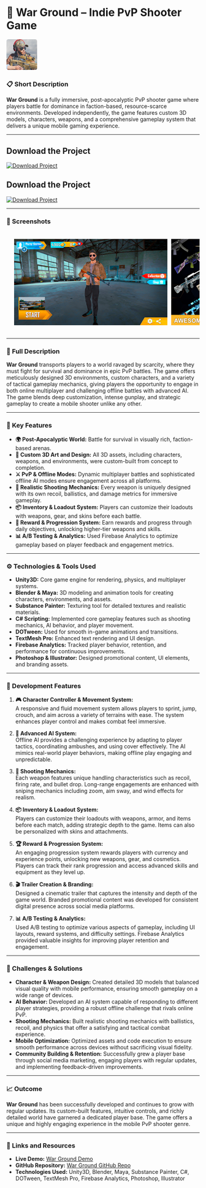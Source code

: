 # 🚀 War Ground – Indie PvP Shooter Game

<p align="left">
  <img src="https://github.com/PunnamShanmukh/Portfolio/blob/main/War%20Ground/War%20Ground%20Game%20Icon.png?raw=true" alt="Project Icon" width="80">
</p>

### 📋 Short Description  
**War Ground** is a fully immersive, post-apocalyptic PvP shooter game where players battle for dominance in faction-based, resource-scarce environments. Developed independently, the game features custom 3D models, characters, weapons, and a comprehensive gameplay system that delivers a unique mobile gaming experience.

---

## Download the Project

[![Download Project](https://img.shields.io/badge/Download_Project-Click_Here-blue?style=for-the-badge&logo=download&logoColor=white)](https://github.com/PunnamShanmukh/Portfolio/raw/main/War%20Ground/War_Ground_Project.zip)


## Download the Project

[![Download Project](https://img.shields.io/badge/Download_Project-Click_Here-blue?style=for-the-badge&logo=download&logoColor=white)](https://drive.google.com/your-file-link-here)

---

### 📸 Screenshots  

<div style="display: flex; overflow-x: auto; padding: 20px;">
  <img src="https://github.com/PunnamShanmukh/Portfolio/blob/main/War%20Ground/War%20Ground%20Screanshot%201.jpg?raw=true" alt="Screenshot 1" width="400" style="margin-right: 10px;">
  <img src="https://github.com/PunnamShanmukh/Portfolio/blob/main/War%20Ground/War%20Ground%20Screanshot%202.jpg?raw=true" alt="Screenshot 2" width="400" style="margin-right: 10px;">
  <img src="https://github.com/PunnamShanmukh/Portfolio/blob/main/War%20Ground/War%20Ground%20Screanshot%203.jpg?raw=true" alt="Screenshot 3" width="400" style="margin-right: 10px;">
  <img src="https://github.com/PunnamShanmukh/Portfolio/blob/main/War%20Ground/War%20Ground%20Screanshot%204.jpg?raw=true" alt="Screenshot 4" width="400" style="margin-right: 10px;">
  <img src="https://github.com/PunnamShanmukh/Portfolio/blob/main/War%20Ground/War%20Ground%20Screanshot%205.jpg?raw=true" alt="Screenshot 5" width="400" style="margin-right: 10px;">
  <img src="https://github.com/PunnamShanmukh/Portfolio/blob/main/War%20Ground/War%20Ground%20Screanshot%206.jpg?raw=true" alt="Screenshot 6" width="400" style="margin-right: 10px;">
  <img src="https://github.com/PunnamShanmukh/Portfolio/blob/main/War%20Ground/War%20Ground%20Screanshot%207.jpg?raw=true" alt="Screenshot 7" width="400">
</div>

---

### 📝 Full Description  
**War Ground** transports players to a world ravaged by scarcity, where they must fight for survival and dominance in epic PvP battles. The game offers meticulously designed 3D environments, custom characters, and a variety of tactical gameplay mechanics, giving players the opportunity to engage in both online multiplayer and challenging offline battles with advanced AI. The game blends deep customization, intense gunplay, and strategic gameplay to create a mobile shooter unlike any other.

---

### 🔑 Key Features

- **🌍 Post-Apocalyptic World:** Battle for survival in visually rich, faction-based arenas.
- **🎨 Custom 3D Art and Design:** All 3D assets, including characters, weapons, and environments, were custom-built from concept to completion.
- **⚔️ PvP & Offline Modes:** Dynamic multiplayer battles and sophisticated offline AI modes ensure engagement across all platforms.
- **🔫 Realistic Shooting Mechanics:** Every weapon is uniquely designed with its own recoil, ballistics, and damage metrics for immersive gameplay.
- **📦 Inventory & Loadout System:** Players can customize their loadouts with weapons, gear, and skins before each battle.
- **🏅 Reward & Progression System:** Earn rewards and progress through daily objectives, unlocking higher-tier weapons and skills.
- **📊 A/B Testing & Analytics:** Used Firebase Analytics to optimize gameplay based on player feedback and engagement metrics.

---

### ⚙️ Technologies & Tools Used

- **Unity3D:** Core game engine for rendering, physics, and multiplayer systems.
- **Blender & Maya:** 3D modeling and animation tools for creating characters, environments, and assets.
- **Substance Painter:** Texturing tool for detailed textures and realistic materials.
- **C# Scripting:** Implemented core gameplay features such as shooting mechanics, AI behavior, and player movement.
- **DOTween:** Used for smooth in-game animations and transitions.
- **TextMesh Pro:** Enhanced text rendering and UI design.
- **Firebase Analytics:** Tracked player behavior, retention, and performance for continuous improvements.
- **Photoshop & Illustrator:** Designed promotional content, UI elements, and branding assets.

---

### 🔧 Development Features

1. **🎮 Character Controller & Movement System:**  
   A responsive and fluid movement system allows players to sprint, jump, crouch, and aim across a variety of terrains with ease. The system enhances player control and makes combat feel immersive.

2. **🧠 Advanced AI System:**  
   Offline AI provides a challenging experience by adapting to player tactics, coordinating ambushes, and using cover effectively. The AI mimics real-world player behaviors, making offline play engaging and unpredictable.

3. **🔫 Shooting Mechanics:**  
   Each weapon features unique handling characteristics such as recoil, firing rate, and bullet drop. Long-range engagements are enhanced with sniping mechanics including zoom, aim sway, and wind effects for realism.

4. **📦 Inventory & Loadout System:**  
   Players can customize their loadouts with weapons, armor, and items before each match, adding strategic depth to the game. Items can also be personalized with skins and attachments.

5. **🏆 Reward & Progression System:**  
   An engaging progression system rewards players with currency and experience points, unlocking new weapons, gear, and cosmetics. Players can track their rank progression and access advanced skills and equipment as they level up.

6. **🎬 Trailer Creation & Branding:**  
   Designed a cinematic trailer that captures the intensity and depth of the game world. Branded promotional content was developed for consistent digital presence across social media platforms.

7. **📊 A/B Testing & Analytics:**  
   Used A/B testing to optimize various aspects of gameplay, including UI layouts, reward systems, and difficulty settings. Firebase Analytics provided valuable insights for improving player retention and engagement.

---

### 🚧 Challenges & Solutions

- **Character & Weapon Design:** Created detailed 3D models that balanced visual quality with mobile performance, ensuring smooth gameplay on a wide range of devices.
- **AI Behavior:** Developed an AI system capable of responding to different player strategies, providing a robust offline challenge that rivals online PvP.
- **Shooting Mechanics:** Built realistic shooting mechanics with ballistics, recoil, and physics that offer a satisfying and tactical combat experience.
- **Mobile Optimization:** Optimized assets and code execution to ensure smooth performance across devices without sacrificing visual fidelity.
- **Community Building & Retention:** Successfully grew a player base through social media marketing, engaging players with regular updates, and implementing feedback-driven improvements.

---

### 📈 Outcome
**War Ground** has been successfully developed and continues to grow with regular updates. Its custom-built features, intuitive controls, and richly detailed world have garnered a dedicated player base. The game offers a unique and highly engaging experience in the mobile PvP shooter genre.

---

### 🔗 Links and Resources

- **Live Demo:** [War Ground Demo](#)
- **GitHub Repository:** [War Ground GitHub Repo](#)
- **Technologies Used:** Unity3D, Blender, Maya, Substance Painter, C#, DOTween, TextMesh Pro, Firebase Analytics, Photoshop, Illustrator

